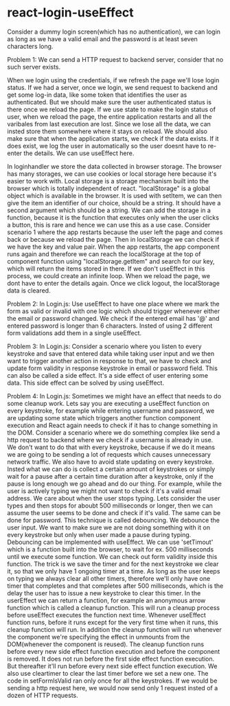# react-login-useEffect

Consider a dummy login screen(which has no authentication), we can login as long as we have a valid email and the password is at least seven characters long.

Problem 1:
We can send a HTTP request to backend server, consider that no such server exists.

When we login using the credentials, if we refresh the page we'll lose login status. If we had a server, once we login, we send request to backend and get some log-in data, like some token that identifies the user as authenticated. But we should make sure the user authenticated status is there once we reload the page.
If we use state to make the login status of user, when we reload the page, the entire application restarts and all the varibales from last execution are lost. Since we lose all the data, we can insted store them somewhere where it stays on reload. We should also make sure that when the application starts, we check if the data exists. If it does exist, we log the user in automatically so the user doesnt have to re-enter the details.
We can use useEffect here.

In loginhandler we store the data collected in browser storage. The browser has many storages, we can use cookies or local storage here because it's easier to work with.
Local storage is a storage mechanism built into the browser which is totally independent of react. "localStorage" is a global object which is available in the browser. It is used with setItem, we can then give the item an identifier of our choice, should be a string. It should have a second argument which should be a string. We can add the storage in a function, because it is the function that executes only when the user clicks a button, this is rare and hence we can use this as a use case.
Consider scenario 1 where the app restarts because the user left the page and comes back or because we reload the page. Then in localStorage we can check if we have the key and value pair. When the app restarts, the app component runs again and therefore we can reach the localStorage at the top of component function using "localStorage.getItem" and search for our key, which will return the items stored in there. 
If we don't useEffect in this process, we could create an infinite loop. When we reload the page, we dont have to enter the details again. Once we click logout, the localStorage data is cleared.

Problem 2: 
In Login.js: Use useEffect to have one place where we mark the form as valid or invalid with one logic which should trigger whenever either the email or password changed.
We check if the entered email has '@' and entered password is longer than 6 characters. Insted of using 2 different form validations add them in a single useEffect.


Problem 3:
In Login.js: Consider a scenario where you listen to every keystroke and save that entered data while taking user input and we then want to trigger another action in response to that, we have to check and update form validity in response keystroke in email or password field. This can also be called a side effect. It's a side effect of user entering some data. 
This side effect can be solved by using useEffect.

Problem 4:
In Login.js: Sometimes we might have an effect that needs to do some cleanup work. Lets say you are executing a useEffect function on every keystroke, for example while entering username and password, we are updating some state which triggers another function component execution and React again needs to check if it has to change something in the DOM. Consider a scenario where we do something complex like send a http request to backend where we check if a username is already in use. We don't want to do that with every keystroke, because if we do it means we are going to be sending a lot of requests which causes unnecessary network traffic. We also have to avoid state updating on every keystroke.
Insted what we can do is collect a certain amount of keystrokes or simply wait for a pause after a certain time duration after a keystroke, only if the pause is long enough we go ahead and do our thing.
For example, while the user is actively typing we might not want to check if it's a valid email address. We care about when the user stops typing. Lets consider the user types and then stops for aboubt 500 milliseconds or longer, then we can assume the user seems to be done and check if it's valid. The same can be done for password. This technique is called debouncing. We debounce the user input. We want to make sure we are not doing something with it on every keystroke but only when user made a pause during typing. Debouncing can be implemented with useEffect. We can use 'setTimout' which is a function built into the browser, to wait for ex. 500 milliseconds until we execute some function. We can check out form validity inside this function. 
The trick is we save the timer and for the next keystroke we clear it, so that we only have 1 ongoing timer at a time. As long as the user keeps on typing we always clear all other timers, therefore we'll only have one timer that completes and that completes after 500 milliseconds, which is the delay the user has to issue a new keystroke to clear this timer. In the userEffect we can return a function, for example an anonymous arrow function which is called a cleanup function. This will run a cleanup process before useEffect executes the function next time. Whenever useEffect function runs, before it runs except for the very first time when it runs, this cleanup function will run. In addition the cleanup function will run whenever the component we're specifying the effect in unmounts from the DOM(whenever the component is reused). The cleanup function runs before every new side effect function execution and before the component is removed. It does not run before the first side effect function execution. But thereafter it'll run before every next side effect function execution.
We also use cleartimer to clear the last timer before we set a new one.
The code in setFormIsValid ran only once for all the keystrokes. If we would be sending a http request here, we would now send only 1 request insted of a dozen of HTTP requests. 
